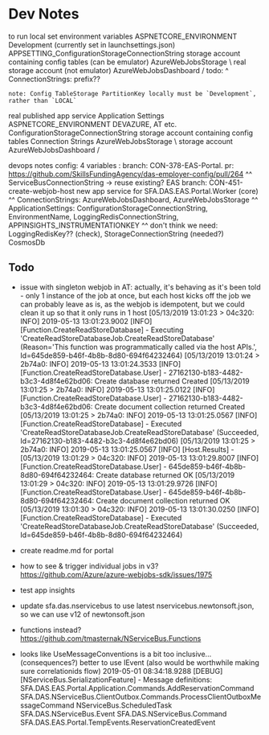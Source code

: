 # Dev Notes

 to run
   local
     set environment variables
       ASPNETCORE_ENVIRONMENT                            Development (currently set in launchsettings.json)
       APPSETTING_ConfigurationStorageConnectionString   storage account containing config tables (can be emulator)
       AzureWebJobsStorage                               \ real storage account (not emulator)
       AzureWebJobsDashboard                             /
       todo: ^ ConnectionStrings: prefix??

    note: Config TableStorage PartitionKey locally must be `Development`, rather than `LOCAL`

   real published app service
       Application Settings
         ASPNETCORE_ENVIRONMENT                         DEVAZURE, AT etc.
         ConfigurationStorageConnectionString           storage account containing config tables
       Connection Strings
         AzureWebJobsStorage                            \ storage account
         AzureWebJobsDashboard                          /

devops notes
 config: 4 variables : branch: CON-378-EAS-Portal. pr: https://github.com/SkillsFundingAgency/das-employer-config/pull/264
 ^^ ServiceBusConnectionString -> reuse existing?
 EAS branch: CON-451-create-webjob-host
 new app service for SFA.DAS.EAS.Portal.Worker (core)
 ^^ ConnectionStrings: AzureWebJobsDashboard, AzureWebJobsStorage
 ^^ ApplicationSettings: ConfigurationStorageConnectionString, EnvironmentName, LoggingRedisConnectionString, APPINSIGHTS_INSTRUMENTATIONKEY
 ^^ don't think we need: LoggingRedisKey?? (check), StorageConnectionString (needed?)
 CosmosDb

## Todo

* issue with singleton webjob in AT:
actually, it's behaving as it's been told - only 1 instance of the job at once, but each host kicks off the job
we can probably leave as is, as the webjob is idempotent, but we could clean it up so that it only runs in 1 host
[05/13/2019 13:01:23 > 04c320: INFO] 2019-05-13 13:01:23.9002 [INFO] [Function.CreateReadStoreDatabase] - Executing 'CreateReadStoreDatabaseJob.CreateReadStoreDatabase' (Reason='This function was programmatically called via the host APIs.', Id=645de859-b46f-4b8b-8d80-694f64232464) 
[05/13/2019 13:01:24 > 2b74a0: INFO] 2019-05-13 13:01:24.3533 [INFO] [Function.CreateReadStoreDatabase.User] - 27162130-b183-4482-b3c3-4d8f4e62bd06: Create database returned Created 
[05/13/2019 13:01:25 > 2b74a0: INFO] 2019-05-13 13:01:25.0122 [INFO] [Function.CreateReadStoreDatabase.User] - 27162130-b183-4482-b3c3-4d8f4e62bd06: Create document collection returned Created 
[05/13/2019 13:01:25 > 2b74a0: INFO] 2019-05-13 13:01:25.0567 [INFO] [Function.CreateReadStoreDatabase] - Executed 'CreateReadStoreDatabaseJob.CreateReadStoreDatabase' (Succeeded, Id=27162130-b183-4482-b3c3-4d8f4e62bd06) 
[05/13/2019 13:01:25 > 2b74a0: INFO] 2019-05-13 13:01:25.0567 [INFO] [Host.Results] -  
[05/13/2019 13:01:29 > 04c320: INFO] 2019-05-13 13:01:29.8007 [INFO] [Function.CreateReadStoreDatabase.User] - 645de859-b46f-4b8b-8d80-694f64232464: Create database returned OK 
[05/13/2019 13:01:29 > 04c320: INFO] 2019-05-13 13:01:29.9726 [INFO] [Function.CreateReadStoreDatabase.User] - 645de859-b46f-4b8b-8d80-694f64232464: Create document collection returned OK 
[05/13/2019 13:01:30 > 04c320: INFO] 2019-05-13 13:01:30.0250 [INFO] [Function.CreateReadStoreDatabase] - Executed 'CreateReadStoreDatabaseJob.CreateReadStoreDatabase' (Succeeded, Id=645de859-b46f-4b8b-8d80-694f64232464) 

* create readme.md for portal

* how to see & trigger individual jobs in v3?
https://github.com/Azure/azure-webjobs-sdk/issues/1975

* test app insights

* update sfa.das.nservicebus to use latest nservicebus.newtonsoft.json, so we can use v12 of newtonsoft.json

* functions instead? https://github.com/tmasternak/NServiceBus.Functions

* looks like UseMessageConventions is a bit too inclusive... (consequences?)
 better to use IEvent
 (also would be worthwhile making sure correlationids flow)
2019-05-01 08:34:18.9288 [DEBUG] [NServiceBus.SerializationFeature] - Message definitions:
SFA.DAS.EAS.Portal.Application.Commands.AddReservationCommand
SFA.DAS.NServiceBus.ClientOutbox.Commands.ProcessClientOutboxMessageCommand
NServiceBus.ScheduledTask
SFA.DAS.NServiceBus.Event
SFA.DAS.NServiceBus.Command
SFA.DAS.EAS.Portal.TempEvents.ReservationCreatedEvent

